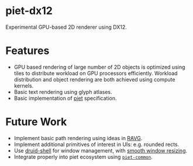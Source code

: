# piet-dx12
Experimental GPU-based 2D renderer using DX12.

# Features

* GPU based rendering of large number of 2D objects is optimized using tiles to distribute workload on GPU processors efficiently. Workload distribution and object rendering are both achieved using compute kernels. 
* Basic text rendering using glyph atlases.
* Basic implementation of [piet](https://github.com/linebender/piet) specification.

# Future Work

* Implement basic path rendering using ideas in [RAVG](http://hhoppe.com/ravg.pdf).
* Implement additional primitives of interest in UIs: e.g. rounded rects.
* Use [druid-shell](https://github.com/xi-editor/druid/tree/master/druid-shell) for window management, with [smooth window resizing](https://raphlinus.github.io/rust/gui/2019/06/21/smooth-resize-test.html).
* Integrate properly into piet ecosystem using [`piet-common`](https://github.com/linebender/piet/tree/master/piet-common).
  
